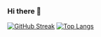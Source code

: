 ### Hi there 👋

[![GitHub Streak](http://github-readme-streak-stats.herokuapp.com?user=benevides&theme=dark&background=000000)](https://git.io/streak-stats)
[![Top Langs](https://github-readme-stats.vercel.app/api/top-langs/?username=benevides&layout=compact&theme=vision-friendly-dark)](https://github.com/anuraghazra/github-readme-stats)
<!--
**benevides/benevides** is a ✨ _special_ ✨ repository because its `README.md` (this file) appears on your GitHub profile.

Here are some ideas to get you started:

- 🔭 I’m currently working on ...
- 🌱 I’m currently learning ...
- 👯 I’m looking to collaborate on ...
- 🤔 I’m looking for help with ...
- 💬 Ask me about ...
- 📫 How to reach me: ...
- 😄 Pronouns: ...
- ⚡ Fun fact: ...
-->
